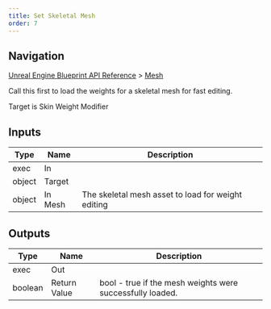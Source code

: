 ```yaml
---
title: Set Skeletal Mesh
order: 7
---
```

## Navigation

[Unreal Engine Blueprint API Reference](https://dev.epicgames.com/documentation/en-us/unreal-engine/BlueprintAPI) > [Mesh](https://dev.epicgames.com/documentation/en-us/unreal-engine/BlueprintAPI/Mesh)

Call this first to load the weights for a skeletal mesh for fast editing.

Target is Skin Weight Modifier

## Inputs

| Type | Name | Description |
| --- | --- | --- |
| exec | In |  |
| object | Target |  |
| object | In Mesh | The skeletal mesh asset to load for weight editing |

## Outputs

| Type | Name | Description |
| --- | --- | --- |
| exec | Out |  |
| boolean | Return Value | bool - true if the mesh weights were successfully loaded. |
